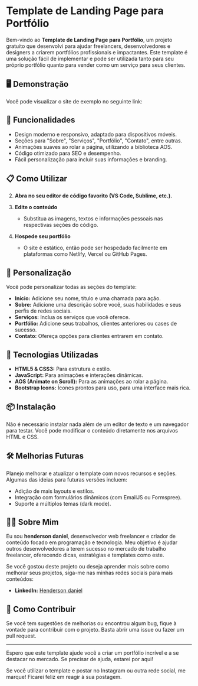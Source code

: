 
# Template de Landing Page para Portfólio

Bem-vindo ao **Template de Landing Page para Portfólio**, um projeto gratuito que desenvolvi para ajudar freelancers, desenvolvedores e designers a criarem portfólios profissionais e impactantes. Este template é uma solução fácil de implementar e pode ser utilizada tanto para seu próprio portfólio quanto para vender como um serviço para seus clientes.

## 🖥️ Demonstração

Você pode visualizar o site de exemplo no seguinte link:

## 🚀 Funcionalidades

- Design moderno e responsivo, adaptado para dispositivos móveis.
- Seções para "Sobre", "Serviços", "Portfólio", "Contato", entre outras.
- Animações suaves ao rolar a página, utilizando a biblioteca AOS.
- Código otimizado para SEO e desempenho.
- Fácil personalização para incluir suas informações e branding.

## 📋 Como Utilizar

2. **Abra no seu editor de código favorito (VS Code, Sublime, etc.).**

3. **Edite o conteúdo**
   - Substitua as imagens, textos e informações pessoais nas respectivas seções do código.

4. **Hospede seu portfólio**
   - O site é estático, então pode ser hospedado facilmente em plataformas como Netlify, Vercel ou GitHub Pages.

## 🎨 Personalização

Você pode personalizar todas as seções do template:
- **Início:** Adicione seu nome, título e uma chamada para ação.
- **Sobre:** Adicione uma descrição sobre você, suas habilidades e seus perfis de redes sociais.
- **Serviços:** Inclua os serviços que você oferece.
- **Portfólio:** Adicione seus trabalhos, clientes anteriores ou cases de sucesso.
- **Contato:** Ofereça opções para clientes entrarem em contato.

## 🔧 Tecnologias Utilizadas

- **HTML5 & CSS3:** Para estrutura e estilo.
- **JavaScript:** Para animações e interações dinâmicas.
- **AOS (Animate on Scroll):** Para as animações ao rolar a página.
- **Bootstrap Icons:** Ícones prontos para uso, para uma interface mais rica.

## 📦 Instalação

Não é necessário instalar nada além de um editor de texto e um navegador para testar. Você pode modificar o conteúdo diretamente nos arquivos HTML e CSS.

## 🛠 Melhorias Futuras

Planejo melhorar e atualizar o template com novos recursos e seções. Algumas das ideias para futuras versões incluem:
- Adição de mais layouts e estilos.
- Integração com formulários dinâmicos (com EmailJS ou Formspree).
- Suporte a múltiplos temas (dark mode).

## 👨‍🏫 Sobre Mim

Eu sou **henderson daniel**, desenvolvedor web freelancer e criador de conteúdo focado em programação e tecnologia. Meu objetivo é ajudar outros desenvolvedores a terem sucesso no mercado de trabalho freelancer, oferecendo dicas, estratégias e templates como este.

Se você gostou deste projeto ou deseja aprender mais sobre como melhorar seus projetos, siga-me nas minhas redes sociais para mais conteúdos:

- **LinkedIn:** [Henderson daniel](https://www.linkedin.com/in/henderson-daniel-tio/)

## 🎁 Como Contribuir

Se você tem sugestões de melhorias ou encontrou algum bug, fique à vontade para contribuir com o projeto. Basta abrir uma issue ou fazer um pull request.

---

Espero que este template ajude você a criar um portfólio incrível e a se destacar no mercado. Se precisar de ajuda, estarei por aqui!

Se você utilizar o template e postar no Instagram ou outra rede social, me marque! Ficarei feliz em reagir à sua postagem.